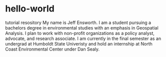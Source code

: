 # hello-world
tutorial resository 
My name is Jeff Ensworth. I am a student pursuing a bachelors degree in environmental studies with an emphasis in Geospatial Analysis. I plan to work with non-profit organizations as a policy analyst, advocate, and research associate. I am currently in the final semester as an undergrad at Humboldt State Univeristy and hold an internship at North Coast Environmental Center under Dan Sealy. 
